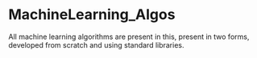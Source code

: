 # MachineLearning_Algos
All machine learning algorithms are present in this, present in two forms, developed from scratch and using standard libraries.
